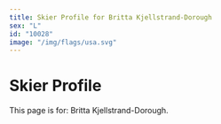 ```yaml
---
title: Skier Profile for Britta Kjellstrand-Dorough
sex: "L"
id: "10028"
image: "/img/flags/usa.svg" 
---
```


# Skier Profile

This page is for: Britta Kjellstrand-Dorough.
    